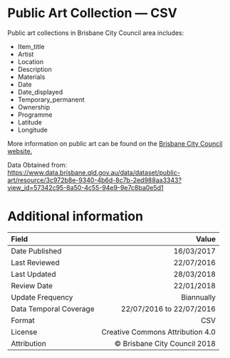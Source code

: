 # Public Art Collection — CSV

Public art collections in Brisbane City Council area includes:

- Item_title
- Artist
- Location
- Description
- Materials
- Date
- Date_displayed
- Temporary_permanent
- Ownership
- Programme
- Latitude
- Longitude

More information on public art can be found on the [Brisbane City Council website.](https://www.brisbane.qld.gov.au/facilities-recreation/arts-culture/public-art)

Data Obtained from: https://www.data.brisbane.qld.gov.au/data/dataset/public-art/resource/3c972b8e-9340-4b6d-8c7b-2ed988aa3343?view_id=57342c95-8a50-4c55-94e9-9e7c8ba0e5d1

# Additional information

|Field                   | Value                            | 
|:-----------------------|---------------------------------:|
|Date Published          | 16/03/2017                       |
|Last Reviewed           | 22/07/2016                       |
|Last Updated            | 28/03/2018                       |
|Review Date             | 22/01/2018                       |
|Update Frequency        | Biannually                       |
|Data Temporal Coverage  | 22/07/2016 to 22/07/2016         |
|Format                  | CSV                              |
|License                 | Creative Commons Attribution 4.0 |
|Attribution             | © Brisbane City Council 2018     |

